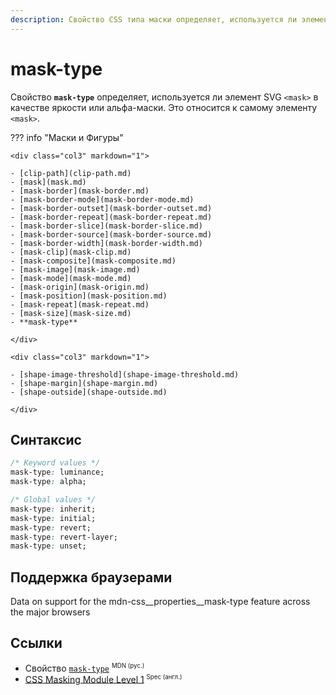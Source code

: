 ```yaml
---
description: Свойство CSS типа маски определяет, используется ли элемент SVG mask в качестве яркости или альфа-маски. Это относится к самому элементу mask.
---
```


# mask-type

Свойство **`mask-type`** определяет, используется ли элемент SVG `<mask>` в качестве яркости или альфа-маски. Это относится к самому элементу `<mask>`.

??? info "Маски и Фигуры"

    <div class="col3" markdown="1">

    - [clip-path](clip-path.md)
    - [mask](mask.md)
    - [mask-border](mask-border.md)
    - [mask-border-mode](mask-border-mode.md)
    - [mask-border-outset](mask-border-outset.md)
    - [mask-border-repeat](mask-border-repeat.md)
    - [mask-border-slice](mask-border-slice.md)
    - [mask-border-source](mask-border-source.md)
    - [mask-border-width](mask-border-width.md)
    - [mask-clip](mask-clip.md)
    - [mask-composite](mask-composite.md)
    - [mask-image](mask-image.md)
    - [mask-mode](mask-mode.md)
    - [mask-origin](mask-origin.md)
    - [mask-position](mask-position.md)
    - [mask-repeat](mask-repeat.md)
    - [mask-size](mask-size.md)
    - **mask-type**

    </div>

    <div class="col3" markdown="1">

    - [shape-image-threshold](shape-image-threshold.md)
    - [shape-margin](shape-margin.md)
    - [shape-outside](shape-outside.md)

    </div>

## Синтаксис

```css
/* Keyword values */
mask-type: luminance;
mask-type: alpha;

/* Global values */
mask-type: inherit;
mask-type: initial;
mask-type: revert;
mask-type: revert-layer;
mask-type: unset;
```

## Поддержка браузерами

<p class="ciu_embed" data-feature="mdn-css__properties__mask-type" data-periods="future_1,current,past_1,past_2" data-accessible-colours="false">
<p>Data on support for the mdn-css__properties__mask-type feature across the major browsers</p>
</p>

## Ссылки

- Свойство [`mask-type`](https://developer.mozilla.org/ru/docs/Web/CSS/mask-type) <sup><small>MDN (рус.)</small></sup>
- [CSS Masking Module Level 1](https://drafts.fxtf.org/css-masking/#the-mask-type) <sup><small>Spec (англ.)</small></sup>
